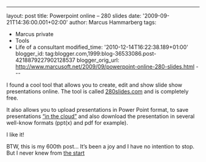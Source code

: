 ---
layout: post
title: Powerpoint online – 280 slides
date: '2009-09-21T14:36:00.001+02:00'
author: Marcus Hammarberg
tags:
  - Marcus
private
  - Tools
  - Life of a consultant
modified_time: '2010-12-14T16:22:38.189+01:00'
blogger_id: tag:blogger.com,1999:blog-36533086.post-4218879227902128537
blogger_orig_url: http://www.marcusoft.net/2009/09/powerpoint-online-280-slides.html ---

I found a cool tool that allows you to create, edit and show slide show
presentations online. The tool is called
<a href="http://280slides.com" target="_blank">280slides.com</a> and is
completely free.

It also allows you to upload presentations in Power Point format, to
save presentations
<a href="http://en.wikipedia.org/wiki/Cloud_computing"
target="_blank">“in the cloud”</a> and also download the presentation in
several well-know formats (ppt(x) and pdf for example).

I like it!

BTW, this is my 600th post… It’s been a joy and I have no intention to
stop. But I never knew from
<a href="http://www.marcusoft.net/2006/10/marcus-on-net.html"
target="_blank">the start</a>
